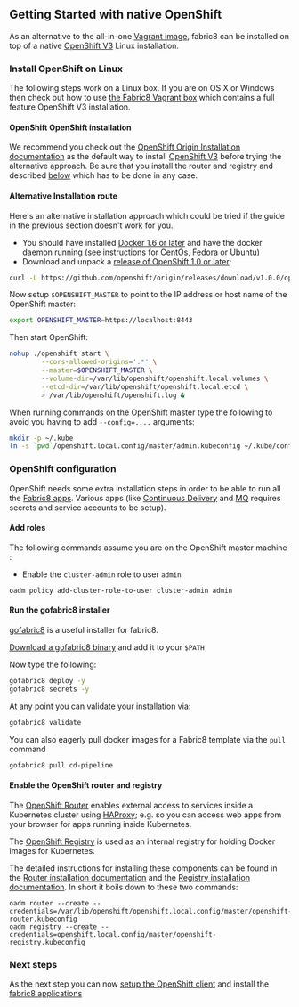 ## Getting Started with native OpenShift 

As an alternative to the all-in-one [Vagrant image](vagrant.html), fabric8 can be installed on top of a
native [OpenShift V3](http://www.openshift.org/) Linux installation. 

### Install OpenShift on Linux

The following steps work on a Linux box. If you are on OS X or Windows then check out how to use 
[the Fabric8 Vagrant box](vagrant.html) which contains a full feature OpenShift V3 installation.

#### OpenShift OpenShift installation 

We recommend you check out the [OpenShift Origin Installation documentation](https://docs.openshift.org/latest/getting_started/administrators.html) 
as the default way to install [OpenShift V3](http://www.openshift.org/) before trying the alternative approach. Be sure that you 
install the router and registry and described [below](#openshift-configuration) which has to be done in any case. 

#### Alternative Installation route

Here's an alternative installation approach which could be tried if the guide in the previous section doesn't work 
for you.

* You should have installed [Docker 1.6 or later](https://docs.docker.com/installation/#installation) and have 
  the docker daemon running (see instructions for [CentOs](https://docs.docker.com/installation/centos/), 
  [Fedora](https://docs.docker.com/installation/fedora/) or [Ubuntu](https://docs.docker.com/installation/ubuntulinux/))
* Download and unpack a [release of OpenShift 1.0 or later](https://github.com/openshift/origin/releases/):

```sh
curl -L https://github.com/openshift/origin/releases/download/v1.0.0/openshift-origin-v1.0.0-67617dd-linux-amd64.tar.gz | tar xzv
```

Now setup `$OPENSHIFT_MASTER` to point to the IP address or host name of the OpenShift master:

```sh
export OPENSHIFT_MASTER=https://localhost:8443
```

Then start OpenShift:

```sh
nohup ./openshift start \
        --cors-allowed-origins='.*' \
        --master=$OPENSHIFT_MASTER \
        --volume-dir=/var/lib/openshift/openshift.local.volumes \
        --etcd-dir=/var/lib/openshift/openshift.local.etcd \
        > /var/lib/openshift/openshift.log &
```

When running commands on the OpenShift master type the following to avoid you having to add `--config=....` arguments:

```sh
mkdir -p ~/.kube
ln -s `pwd`/openshift.local.config/master/admin.kubeconfig ~/.kube/config
```

### OpenShift configuration

OpenShift needs some extra installation steps in order to be able to run all the [Fabric8 apps](apps.html). 
Various apps (like [Continuous Delivery](../cdelivery.html) and [MQ](../fabric8MQ.html) requires secrets and service accounts to be setup). 

#### Add roles

The following commands assume you are on the OpenShift master machine :

* Enable the `cluster-admin` role to user `admin`

```
oadm policy add-cluster-role-to-user cluster-admin admin
```

#### Run the gofabric8 installer

[gofabric8](https://github.com/fabric8io/gofabric8) is a useful installer for fabric8. 

[Download a gofabric8 binary](https://github.com/fabric8io/gofabric8/releases) and add it to your `$PATH` 

Now type the following:

```sh
gofabric8 deploy -y
gofabric8 secrets -y
```

At any point you can validate your installation via:

```sh
gofabric8 validate
```

You can also eagerly pull docker images for a Fabric8 template via the `pull` command

```sh
gofabric8 pull cd-pipeline
```


#### Enable the OpenShift router and registry

The [OpenShift Router](https://docs.openshift.org/latest/architecture/core_concepts/routes.html#haproxy-template-router) enables 
external access to services inside a Kubernetes cluster using [HAProxy](http://www.haproxy.org/); e.g. so you can access web apps 
from your browser for apps running inside Kubernetes.

The [OpenShift Registry](https://docs.openshift.org/latest/architecture/infrastructure_components/image_registry.html) is used 
as an internal registry for holding Docker images for Kubernetes.

The detailed instructions for installing these components can be found in the 
[Router installation documentation](https://docs.openshift.org/latest/admin_guide/install/deploy_router.html) and
the [Registry installation documentation](https://docs.openshift.org/latest/admin_guide/install/docker_registry.html). In short it 
boils down to these two commands:

```
oadm router --create --credentials=/var/lib/openshift/openshift.local.config/master/openshift-router.kubeconfig
oadm registry --create --credentials=openshift.local.config/master/openshift-registry.kubeconfig
```

### Next steps

As the next step you can now [setup the OpenShift client](local.html) and install 
the [fabric8 applications](apps.html)
